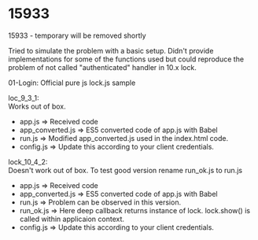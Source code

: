 # 15933

15933 - temporary will be removed shortly

Tried to simulate the problem with a basic setup. Didn't provide implementations for some of the functions used but 
could reproduce the problem of not called "authenticated" handler in 10.x lock.

01-Login:
Official pure js lock.js sample

loc_9_3_1:   
Works out of box. 

* app.js => Received code
* app_converted.js => ES5 converted code of app.js with Babel
* run.js => Modified app_converted.js used in the index.html code.
* config.js => Update this according to your client credentials.            

lock_10_4_2:  
Doesn't work out of box. To test good version rename run_ok.js to run.js

* app.js => Received code
* app_converted.js => ES5 converted code of app.js with Babel
* run.js => Problem can be observed in this version.
* run_ok.js =>  Here deep callback returns instance of lock. lock.show() is called within applicaion context.
* config.js => Update this according to your client credentials.                 
